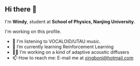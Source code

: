 ## Hi there 👋

I'm **Windy**, student at **School of Physics, Nanjing University**. 

I'm working on this profile. 

- 🎵 I'm listening to VOCALOID/UTAU music. 
- 🌱 I’m currently learning Reinforcement Learning
- 👩‍💻 I'm working on a kind of adaptive acoustic diffusers
- 📫 How to reach me: E-mail me at xingboni@hotmail.com
